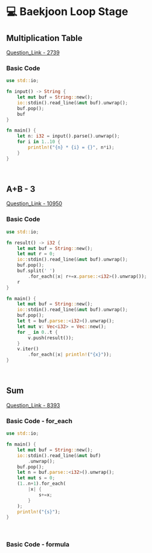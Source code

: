 # 💻 Baekjoon Loop Stage

## Multiplication Table

[Question_Link - 2739](https://www.acmicpc.net/problem/2739)

### Basic Code

```rust
use std::io;

fn input() -> String {
    let mut buf = String::new();
    io::stdin().read_line(&mut buf).unwrap();
    buf.pop();
    buf
}

fn main() {
    let n: i32 = input().parse().unwrap();
    for i in 1..10 {
        println!("{n} * {i} = {}", n*i);
    }
}
```

<br>

## A+B - 3

[Question_Link - 10950](https://www.acmicpc.net/problem/10950)

### Basic Code

```rust
use std::io;

fn result() -> i32 {
    let mut buf = String::new();
    let mut r = 0;
    io::stdin().read_line(&mut buf).unwrap();
    buf.pop();
    buf.split(' ')
        .for_each(|x| r+=x.parse::<i32>().unwrap());
    r
}

fn main() {
    let mut buf = String::new();
    io::stdin().read_line(&mut buf).unwrap();
    buf.pop();
    let t = buf.parse::<i32>().unwrap();
    let mut v: Vec<i32> = Vec::new();
    for _ in 0..t {
        v.push(result());
    }
    v.iter()
        .for_each(|x| println!("{x}"));
}
```

<br>

## Sum

[Question_Link - 8393](https://www.acmicpc.net/problem/8393)

### Basic Code - for_each

```rust
use std::io;

fn main() {
    let mut buf = String::new();
    io::stdin().read_line(&mut buf)
        .unwrap();
    buf.pop();
    let n = buf.parse::<i32>().unwrap();
    let mut s = 0;
    (1..n+1).for_each(
        |x| {
            s+=x;
        }
    );
    println!("{s}");
}
```

<br>

### Basic Code - formula

```rust

```